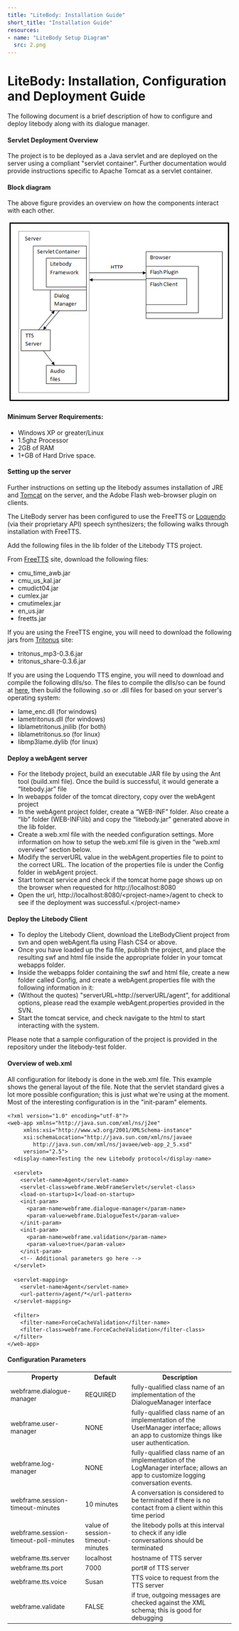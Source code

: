 ```yaml
---
title: "LiteBody: Installation Guide"
short_title: "Installation Guide"
resources:
- name: "LiteBody Setup Diagram"
  src: 2.png
---
```


LiteBody: Installation, Configuration and Deployment Guide
====

The following document is a brief description of how to configure and deploy litebody along with its dialogue manager.

#### Servlet Deployment Overview

The project is to be deployed as a Java servlet and are deployed on the server using a compliant "servlet container".  Further documentation would provide instructions specific to Apache Tomcat as a servlet container.

#### Block diagram
The above figure provides an overview on how the components interact with each other. 

![LiteBody Setup Diagram](2.png)

#### Minimum Server Requirements:

- Windows XP or greater/Linux
- 1.5ghz Processor
- 2GB of RAM
- 1+GB of Hard Drive space.


#### Setting up the server

Further instructions on setting up the litebody assumes installation of JRE and [Tomcat](http://tomcat.apache.org/) on the server, and the Adobe Flash web-browser plugin on clients.
  
The LiteBody server has been configured to use the FreeTTS or [Loquendo](http://www.loquendo.com) (via their proprietary API) speech synthesizers; the following walks through installation with FreeTTS. 

Add the following files in the lib folder of the Litebody TTS project.

From [FreeTTS](http://freetts.sourceforge.net/) site, download the following files:

- cmu_time_awb.jar 
- cmu_us_kal.jar 
- cmudict04.jar 
- cumlex.jar 
- cmutimelex.jar 
- en_us.jar 
- freetts.jar 

If you are using the FreeTTS engine, you will need to download the following jars from [Tritonus](http://www.tritonus.org/) site:

- tritonus_mp3-0.3.6.jar
- tritonus_share-0.3.6.jar 

If you are using the Loquendo TTS engine, you will need to download and compile the following dlls/so. The files to compile the dlls/so can be found at [here](http://lame.sourceforge.net/), then build the following .so or .dll files for based on your server's operating system:<br>

- lame_enc.dll (for windows)
- lametritonus.dll (for windows)
- liblametritonus.jnilib (for both)
- liblametritonus.so (for linux)
- libmp3lame.dylib (for linux)

#### Deploy a webAgent server

- For the litebody project, build an executable JAR file by using the Ant tool (build.xml file). Once the build is successful, it would generate a “litebody.jar” file
- In webapps folder of the tomcat directory, copy over the webAgent project
- In the webAgent project folder, create a “WEB-INF” folder. Also create a “lib” folder (WEB-INF\lib) and copy the “litebody.jar” generated above in the lib folder.
- Create a web.xml file with the needed configuration settings. More information on how to setup the web.xml file is given in the “web.xml overview” section below.
- Modify the serverURL value in the webAgent.properties file to point to the correct URL. The location of the properties file is under the Config folder in webAgent project.
- Start tomcat service and check if the tomcat home page shows up on the browser when requested for http://localhost:8080
- Open the url, http://localhost:8080/&lt;project-name&gt;/agent to check to see if the deployment was successful.&lt;/project-name&gt;


#### Deploy the Litebody Client

- To deploy the Litebody Client, download the LiteBodyClient project from svn and open webAgent.fla using Flash CS4 or above.
- Once you have loaded up the fla file, publish the project, and place the resulting swf and html file inside the appropriate folder in your tomcat webapps folder.
- Inside the webapps folder containing the swf and html file, create a new folder called Config, and create a webAgent.properties file with the following information in it:
- (Without the quotes) "serverURL=http://serverURL/agent", for additional options, please read the example webAgent.properties provided in the SVN.
- Start the tomcat service, and check navigate to the html to start interacting with the system.
   
Please note that a sample configuration of the project is provided in the repository under the litebody-test folder.

#### Overview of web.xml

All configuration for litebody is done in the web.xml file.  This example shows the general layout of the file.  Note that the servlet standard gives a lot more possible configuration; this is just what we're using at the moment.  Most of the interesting configuration is in the "init-param" elements.


```
<?xml version="1.0" encoding="utf-8"?>
<web-app xmlns="http://java.sun.com/xml/ns/j2ee"
     xmlns:xsi="http://www.w3.org/2001/XMLSchema-instance"
     xsi:schemaLocation="http://java.sun.com/xml/ns/javaee 
		http://java.sun.com/xml/ns/javaee/web-app_2_5.xsd"
     version="2.5">
  <display-name>Testing the new Litebody protocol</display-name>
  
  <servlet>
    <servlet-name>Agent</servlet-name>
    <servlet-class>webframe.WebFrameServlet</servlet-class>
    <load-on-startup>1</load-on-startup>
    <init-param>
      <param-name>webframe.dialogue-manager</param-name>
      <param-value>webframe.DialogueTest</param-value>
    </init-param>
    <init-param>
      <param-name>webframe.validation</param-name>
      <param-value>true</param-value>
    </init-param>
    <!-- Additional parameters go here -->
  </servlet>

  <servlet-mapping>
    <servlet-name>Agent</servlet-name>
    <url-pattern>/agent/*</url-pattern>
  </servlet-mapping>
  
  <filter>
    <filter-name>ForceCacheValidation</filter-name>
    <filter-class>webframe.ForceCacheValidation</filter-class>
  </filter>
</web-app>
```

#### Configuration Parameters

<table class="prop">
    <tbody>
        <tr>
            <th>Property</th>
            <th>Default</th>
            <th>Description</th>
        </tr>
        <tr>
            <td>webframe.dialogue-manager</td>
            <td>REQUIRED</td>
            <td>fully-qualified class name of an implementation of the
    DialogueManager interface</td>
        </tr>
        <tr>
            <td>webframe.user-manager</td>
            <td>NONE</td>
            <td>fully-qualified class name of an implementation of the
    UserManager interface; allows an app to customize
    things like user authentication.</td>
        </tr>
        <tr>
            <td>webframe.log-manager</td>
            <td>NONE</td>
            <td>fully-qualified class name of an implementation of the
    LogManager interface; allows an app to customize logging conversation events.</td></tr>
        <tr>
            <td>webframe.session-timeout-minutes</td>
            <td> 10 minutes</td>
            <td>A conversation is considered to be terminated if there
    is no contact from a client within this time period</td>
        </tr>
        <tr>
            <td>webframe.session-timeout-poll-minutes</td>
            <td>value of session-timeout-minutes</td>
            <td>the litebody polls at this interval to check if any idle conversations should be terminated</td>
        </tr>
        <tr>
            <td>webframe.tts.server</td>
            <td>localhost</td>
            <td>hostname of TTS server</td>
        </tr>
        <tr>
            <td>webframe.tts.port</td>
            <td>7000</td>
            <td>port# of TTS server</td>
        </tr>
        <tr>
            <td>webframe.tts.voice</td>
            <td>Susan</td>
            <td>TTS voice to request from the TTS server</td>
        </tr>
        <tr>
            <td>webframe.validate</td>
            <td>FALSE</td>
            <td>if true, outgoing messages are checked against the
            XML schema; this is good for debugging</td>
        </tr>
    </tbody>
</table>
